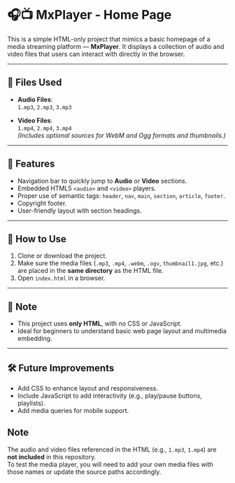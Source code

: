 # 🎧📺 MxPlayer - Home Page

This is a simple HTML-only project that mimics a basic homepage of a media streaming platform — **MxPlayer**. It displays a collection of audio and video files that users can interact with directly in the browser.

---

## 📁 Files Used

- **Audio Files**:  
  `1.mp3`, `2.mp3`, `3.mp3`

- **Video Files**:  
  `1.mp4`, `2.mp4`, `3.mp4`  
  *(Includes optional sources for WebM and Ogg formats and thumbnails.)*

---

## 🧩 Features

- Navigation bar to quickly jump to **Audio** or **Video** sections.
- Embedded HTML5 `<audio>` and `<video>` players.
- Proper use of semantic tags: `header`, `nav`, `main`, `section`, `article`, `footer`.
- Copyright footer.
- User-friendly layout with section headings.

---

## 🚀 How to Use

1. Clone or download the project.
2. Make sure the media files (`.mp3`, `.mp4`, `.webm`, `.ogv`, `thumbnail1.jpg`, etc.) are placed in the **same directory** as the HTML file.
3. Open `index.html` in a browser.

---

## 📌 Note

- This project uses **only HTML**, with no CSS or JavaScript.
- Ideal for beginners to understand basic web page layout and multimedia embedding.

---

## 🛠️ Future Improvements

- Add CSS to enhance layout and responsiveness.
- Include JavaScript to add interactivity (e.g., play/pause buttons, playlists).
- Add media queries for mobile support.

## Note

The audio and video files referenced in the HTML (e.g., `1.mp3`, `1.mp4`) are **not included** in this repository.  
To test the media player, you will need to add your own media files with those names or update the source paths accordingly.
